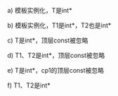 a) 模板实例化，T是int*

b) 模板实例化，T1是int*，T2也是int*

c) T是int*，顶层const被忽略

d) T1、T2是int*，顶层const被忽略

e) T是int*，cp1的顶层const被忽略

f) T1、T2是int*